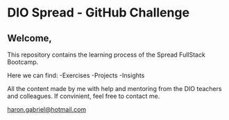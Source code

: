 # **DIO Spread - GitHub Challenge**

## Welcome,

This repository contains the learning process of the Spread FullStack Bootcamp.

Here we can find:
-Exercises
-Projects
-Insights

All the content made by me with help and mentoring from the DIO teachers and colleagues.
If convinient, feel free to contact me.

haron.gabriel@hotmail.com
